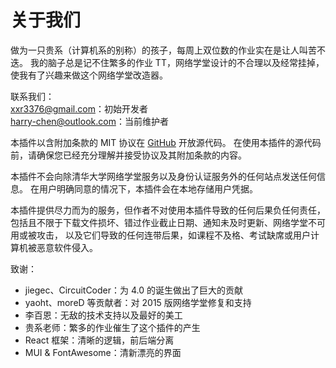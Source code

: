 # 关于我们

做为一只贵系（计算机系的别称）的孩子，每周上双位数的作业实在是让人叫苦不迭。
我的脑子总是记不住繁多的作业 TT，网络学堂设计的不合理以及经常挂掉，使我有了兴趣来做这个网络学堂改造器。

联系我们：  
[xxr3376@gmail.com](mailto:xxr3376@gmail.com)：初始开发者  
[harry-chen@outlook.com](mailto:harry-chen@outlook.com)：当前维护者

本插件以含附加条款的 MIT 协议在 [GitHub](https://github.com/Harry-Chen/Learn-Helper) 开放源代码。
在使用本插件的源代码前，请确保您已经充分理解并接受协议及其附加条款的内容。

本插件不会向除清华大学网络学堂服务以及身份认证服务外的任何站点发送任何信息。
在用户明确同意的情况下，本插件会在本地存储用户凭据。

本插件提供尽力而为的服务，但作者不对使用本插件导致的任何后果负任何责任，
包括且不限于下载文件损坏、错过作业截止日期、通知未及时更新、网络学堂不可用或被攻击，
以及它们导致的任何连带后果，如课程不及格、考试缺席或用户计算机被恶意软件侵入。

致谢：

- jiegec、CircuitCoder：为 4.0 的诞生做出了巨大的贡献
- yaoht、moreD 等贡献者：对 2015 版网络学堂修复和支持
- 李百恩：无敌的技术支持以及最好的美工
- 贵系老师：繁多的作业催生了这个插件的产生
- React 框架：清晰的逻辑，前后端分离
- MUI & FontAwesome：清新漂亮的界面

